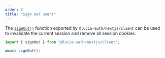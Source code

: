 ```yaml
---
order: 2
title: "Sign out users"
---
```


The [`signOut()`](/nextjs/api-reference/client-api#signout) function exported by `@lucia-auth/nextjs/client` can be used to invalidate the current session and remove all session cookies.

```ts
import { signOut } from "@lucia-auth/nextjs/client";

await signOut();
```